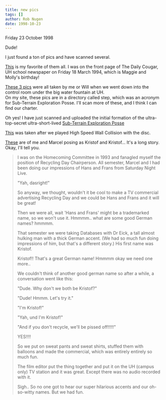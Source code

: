 ```yaml
---
title: new pics
tags: []
author: Rob Nugen
date: 1998-10-23
---
```


<title>scanned images</title>

<p class=date>Friday 23 October 1998</p>

<p>Dude!

<p>I just found a ton of pics and have scanned several.

<p><a href="/images/college/front_page.jpg">This</a> is my favorite of them all. I was on the front page of The Daily Cougar, UH school newspaper on Friday 18 March 1994, which is Maggie and Molly's birthday!

<p><a href="/images/college/under_fountain.html">These 3 pics</a> were all taken by me or Will when we went down into the control room under the big water fountain at UH.
<br>On my site, these pics are in a directory called step, which was an acronym for Sub-Terrain Exploration Posse. I'll scan more of these, and I think I can find our charter.

<p>Oh yes!  I have just scanned and uploaded the initial formation of the ultra-top-secret ultra-short-lived <a href="/images/college/mission_statement.jpg">Sub-Terrain Exploration Posse</a>

<p><a href="/images/college/broken_disc.jpg">This</a> was taken after we played High Speed Wall Collision with the disc.

<p><a href="/images/college/kristof.html">These</a> are of me and Marcel posing as Kristof and Kristof... It's a long story.  Okay, I'll tell you.

<blockquote>I was on the Homecoming Committee in 1993 and fanagled myself the position of Recycling Day Chairperson.  All semester, Marcel and I had been doing our impressions of Hans and Frans from Saturday Night Live.

<p>"Yah, dasright!"

<p>So anyway, we thought, wouldn't it be cool to make a TV commercial advertising Recycling Day and we could be Hans and Frans and it will be great!

<p>Then we were all, wait 'Hans and Frans' might be a trademarked name, so we won't use it.  Hmmmm.. what are some good German names?   hmmmm.

<p>That semester we were taking Databases with Dr Eick, a tall almost hulking man with a thick German accent.  (We had so much fun doing impressions of him, but that's a different story.)
His first name was Kristof.

<p>Kristof!! That's a great German name!  Hmmmm  okay we need one more..

<p>We couldn't think of another good german name so after a while, a conversation went like this:

<p>"Dude.  Why don't we both be Kristof?"

<p>"Dude!  Hmmm.  Let's try it."

<p>"I'm Kristof!"

<p>"Yah, und I'm Kristof!"

<p>"And if you don't recycle, we'll be pissed off!!!!!"

<p>YES!!!!

<p>So we put on sweat pants and sweat shirts, stuffed them with balloons and made the commercial, which was entirely entirely so much fun.

<p>The film editor put the thing together and put it on the UH (campus only) TV station and it was great.  Except there was no audio recorded with it.

<p>Sigh..  So no one got to hear our super hilarious accents and our oh-so-witty names.  But we had fun.</p>
</blockquote>
